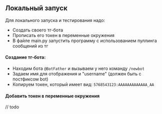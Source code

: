 ## Локальный запуск

Для локального запуска и тестирования надо:
 - Создать своего тг-бота
 - Прописать его токен в переменные окружения
 - В файле main.py запустить программу с использованием пуллинга сообщений из тг


#### Создание тг-бота:

- Находим бота `@BotFather` и вызываем у него команду `/newbot`
- Задаем имя для отображения и "username" (должен быть с постфиксом bot)
- Копируем токен, который имеет вид: `5768543123:AAAAAAAAAAAAA_AA`


#### Добавить токен в переменные окружения
 // todo

